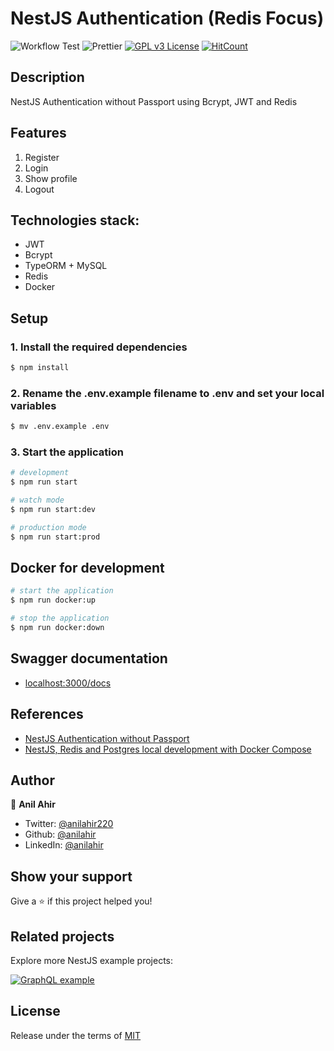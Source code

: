 # NestJS Authentication (Redis Focus)

![Workflow Test](https://github.com/anilahir/nestjs-authentication-and-authorization/actions/workflows/ci.yml/badge.svg)
![Prettier](https://img.shields.io/badge/Code%20style-prettier-informational?logo=prettier&logoColor=white)
[![GPL v3 License](https://img.shields.io/badge/License-GPLv3-green.svg)](./LICENSE)
[![HitCount](https://hits.dwyl.com/anilahir/nestjs-authentication-and-authorization.svg)](https://hits.dwyl.com/anilahir/nestjs-authentication-and-authorization)

## Description

NestJS Authentication without Passport using Bcrypt, JWT and Redis

## Features

1. Register
2. Login
3. Show profile
4. Logout

## Technologies stack:

- JWT
- Bcrypt
- TypeORM + MySQL
- Redis
- Docker

## Setup

### 1. Install the required dependencies

```bash
$ npm install
```

### 2. Rename the .env.example filename to .env and set your local variables

```bash
$ mv .env.example .env
```

### 3. Start the application

```bash
# development
$ npm run start

# watch mode
$ npm run start:dev

# production mode
$ npm run start:prod
```

## Docker for development

```bash
# start the application
$ npm run docker:up

# stop the application
$ npm run docker:down
```

## Swagger documentation

- [localhost:3000/docs](http://localhost:3000/docs)

## References

- [NestJS Authentication without Passport](https://trilon.io/blog/nestjs-authentication-without-passport)
- [NestJS, Redis and Postgres local development with Docker Compose](https://www.tomray.dev/nestjs-docker-compose-postgres)

## Author

👤 **Anil Ahir**

- Twitter: [@anilahir220](https://twitter.com/anilahir220)
- Github: [@anilahir](https://github.com/anilahir)
- LinkedIn: [@anilahir](https://www.linkedin.com/in/anilahir)

## Show your support

Give a ⭐️ if this project helped you!

## Related projects

Explore more NestJS example projects:

[![GraphQL example](https://github-readme-stats.vercel.app/api/pin/?username=anilahir&repo=nestjs-graphql-demo)](https://github.com/anilahir/nestjs-graphql-demo)

## License

Release under the terms of [MIT](./LICENSE)
